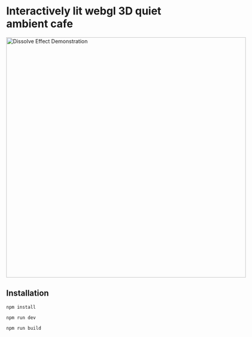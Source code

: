 # Interactively lit webgl 3D quiet ambient cafe

<img src="./readme.gif" alt="Dissolve Effect Demonstration" style="width: 66.66vw; max-width: 800px; margin: 0 auto; display: block;">

## Installation
```
npm install

npm run dev

npm run build
```